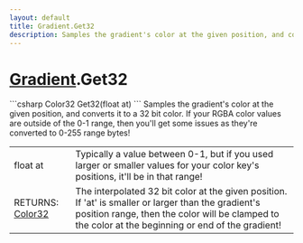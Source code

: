 ```yaml
---
layout: default
title: Gradient.Get32
description: Samples the gradient's color at the given position, and converts it to a 32 bit color. If your RGBA color values are outside of the 0-1 range, then you'll get some issues as they're converted to 0-255 range bytes!
---
```

# [Gradient]({{site.url}}/Pages/StereoKit/Gradient.html).Get32

<div class='signature' markdown='1'>
```csharp
Color32 Get32(float at)
```
Samples the gradient's color at the given position, and
converts it to a 32 bit color. If your RGBA color values are
outside of the 0-1 range, then you'll get some issues as they're
converted to 0-255 range bytes!
</div>

|  |  |
|--|--|
|float at|Typically a value between 0-1, but if you used             larger or smaller values for your color key's positions, it'll be             in that range!|
|RETURNS: [Color32]({{site.url}}/Pages/StereoKit/Color32.html)|The interpolated 32 bit color at the given position. If 'at' is smaller or larger than the gradient's position range, then the color will be clamped to the color at the beginning or end of the gradient!|




